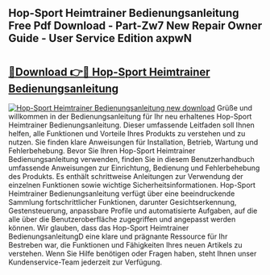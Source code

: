 ## Hop-Sport Heimtrainer Bedienungsanleitung Free Pdf Download - Part-Zw7 New Repair Owner Guide - User Service Edition axpwN

# <h2><a href="http://df31jd.blite.top/?on=Hop-Sport+Heimtrainer+Bedienungsanleitung">🔗Download 👉🔴 Hop-Sport Heimtrainer Bedienungsanleitung</a></h2>

[![Hop-Sport Heimtrainer Bedienungsanleitung new download](https://i.imgur.com/lujVjoI.png)](http://df31jd.blite.top/?on=Hop-Sport+Heimtrainer+Bedienungsanleitung)
Grüße und willkommen in der Bedienungsanleitung für Ihr neu erhaltenes Hop-Sport Heimtrainer Bedienungsanleitung. Dieser umfassende Leitfaden soll Ihnen helfen, alle Funktionen und Vorteile Ihres Produkts zu verstehen und zu nutzen. Sie finden klare Anweisungen für Installation, Betrieb, Wartung und Fehlerbehebung. Bevor Sie Ihren Hop-Sport Heimtrainer Bedienungsanleitung verwenden, finden Sie in diesem Benutzerhandbuch umfassende Anweisungen zur Einrichtung, Bedienung und Fehlerbehebung des Produkts. Es enthält schrittweise Anleitungen zur Verwendung der einzelnen Funktionen sowie wichtige Sicherheitsinformationen. Hop-Sport Heimtrainer Bedienungsanleitung verfügt über eine beeindruckende Sammlung fortschrittlicher Funktionen, darunter Gesichtserkennung, Gestensteuerung, anpassbare Profile und automatisierte Aufgaben, auf die alle über die Benutzeroberfläche zugegriffen und angepasst werden können. Wir glauben, dass das Hop-Sport Heimtrainer BedienungsanleitungD eine klare und prägnante Ressource für Ihr Bestreben war, die Funktionen und Fähigkeiten Ihres neuen Artikels zu verstehen. Wenn Sie Hilfe benötigen oder Fragen haben, steht Ihnen unser Kundenservice-Team jederzeit zur Verfügung.
